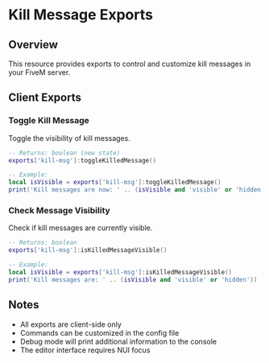 # Kill Message Exports

## Overview
This resource provides exports to control and customize kill messages in your FiveM server.

## Client Exports

### Toggle Kill Message
Toggle the visibility of kill messages.

```lua
-- Returns: boolean (new state)
exports['kill-msg']:toggleKilledMessage()

-- Example:
local isVisible = exports['kill-msg']:toggleKilledMessage()
print('Kill messages are now: ' .. (isVisible and 'visible' or 'hidden'))
```

### Check Message Visibility
Check if kill messages are currently visible.

```lua
-- Returns: boolean
exports['kill-msg']:isKilledMessageVisible()

-- Example:
local isVisible = exports['kill-msg']:isKilledMessageVisible()
print('Kill messages are: ' .. (isVisible and 'visible' or 'hidden'))
```

## Notes
- All exports are client-side only
- Commands can be customized in the config file
- Debug mode will print additional information to the console
- The editor interface requires NUI focus